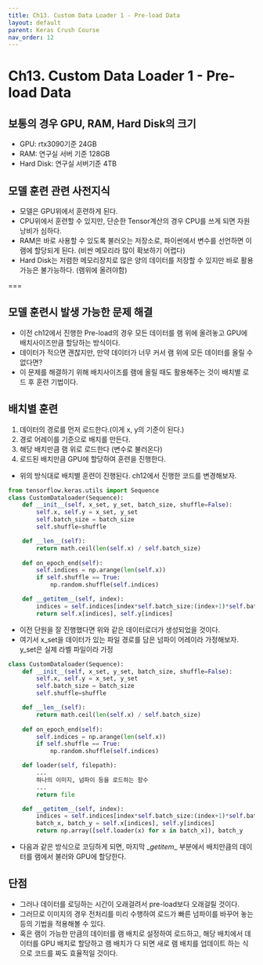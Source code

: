 ```yaml
---
title: Ch13. Custom Data Loader 1 - Pre-load Data
layout: default
parent: Keras Crush Course
nav_order: 12
---
```


# Ch13. Custom Data Loader 1 - Pre-load Data

## 보통의 경우 GPU, RAM, Hard Disk의 크기
* GPU: rtx3090기준 24GB
* RAM: 연구실 서버 기준 128GB
* Hard Disk: 연구실 서버기준 4TB

## 모델 훈련 관련 사전지식
* 모델은 GPU위에서 훈련하게 된다.
* CPU위에서 훈련할 수 있지만, 단순한 Tensor계산의 경우 CPU를 쓰게 되면 자원 낭비가 심하다.
* RAM은 바로 사용할 수 있도록 불러오는 저장소로, 파이썬에서 변수를 선언하면 이 램에 할당되게 된다. (비싼 메모리라 많이 확보하기 어렵다)
* Hard Disk는 저렴한 메모리장치로 많은 양의 데이터를 저장할 수 있지만 바로 활용가능은 불가능하다. (램위에 올려야함)

===
## 모델 훈련시 발생 가능한 문제 해결
* 이전 ch12에서 진행한 Pre-load의 경우 모든 데이터를 램 위에 올려놓고 GPU에 배치사이즈만큼 할당하는 방식이다.
* 데이터가 적으면 괜찮지만, 만약 데이터가 너무 커서 램 위에 모든 데이터를 올릴 수 없다면?
* 이 문제를 해결하기 위해 배치사이즈를 램에 올릴 때도 활용해주는 것이 배치별 로드 후 훈련 기법이다.

## 배치별 훈련
1. 데이터의 경로를 먼저 로드한다.(이게 x, y의 기준이 된다.)
2. 경로 어레이를 기준으로 배치를 만든다.
3. 해당 배치만큼 램 위로 로드한다 (변수로 불러온다)
4. 로드된 배치만큼 GPU에 할당하여 훈련을 진행한다. 

* 위의 방식대로 배치별 훈련이 진행된다. ch12에서 진행한 코드를 변경해보자.

```python
from tensorflow.keras.utils import Sequence
class CustomDataloader(Sequence):
	def __init__(self, x_set, y_set, batch_size, shuffle=False):
	    self.x, self.y = x_set, y_set
	    self.batch_size = batch_size
	    self.shuffle=shuffle

    def __len__(self):
        return math.ceil(len(self.x) / self.batch_size)
    
    def on_epoch_end(self):
        self.indices = np.arange(len(self.x))
        if self.shuffle == True:
            np.random.shuffle(self.indices)

    def __getitem__(self, index):
        indices = self.indices[index*self.batch_size:(index+1)*self.batch_size]
        return self.x[indices], self.y[indices]
```
* 이전 단원을 잘 진행했다면 위와 같은 데이터로더가 생성되었을 것이다.
* 여기서 x_set을 데이터가 있는 파일 경로를 담은 넘파이 어레이라 가정해보자. y_set은 실제 라벨 파일이라 가정

```python
class CustomDataloader(Sequence):
	def __init__(self, x_set, y_set, batch_size, shuffle=False):
	    self.x, self.y = x_set, y_set
	    self.batch_size = batch_size
	    self.shuffle=shuffle

    def __len__(self):
        return math.ceil(len(self.x) / self.batch_size)
    
    def on_epoch_end(self):
        self.indices = np.arange(len(self.x))
        if self.shuffle == True:
            np.random.shuffle(self.indices)

    def loader(self, filepath):
        ...
        하나의 이미지, 넘파이 등을 로드하는 함수
        ...
        return file

    def __getitem__(self, index):
        indices = self.indices[index*self.batch_size:(index+1)*self.batch_size]
        batch_x, batch_y = self.x[indices], self.y[indices]
        return np.array([self.loader(x) for x in batch_x]), batch_y
```

* 다음과 같은 방식으로 코딩하게 되면, 마지막 \__getitem__ 부분에서 배치만큼의 데이터를 램에서 불러와 GPU에 할당한다.

## 단점
* 그러나 데이터를 로딩하는 시간이 오래걸려서 pre-load보다 오래걸릴 것이다.
* 그러므로 이미지의 경우 전처리를 미리 수행하여 로드가 빠른 넘파이를 바꾸어 놓는 등의 기법을 적용해볼 수 있다.
* 혹은 램이 가능한 만큼의 데이터를 램 배치로 설정하여 로드하고, 해당 배치에서 데이터를 GPU 배치로 할당하고 램 배치가 다 되면 새로 램 배치를 업데이트 하는 식으로 코드를 짜도 효율적일 것이다.
